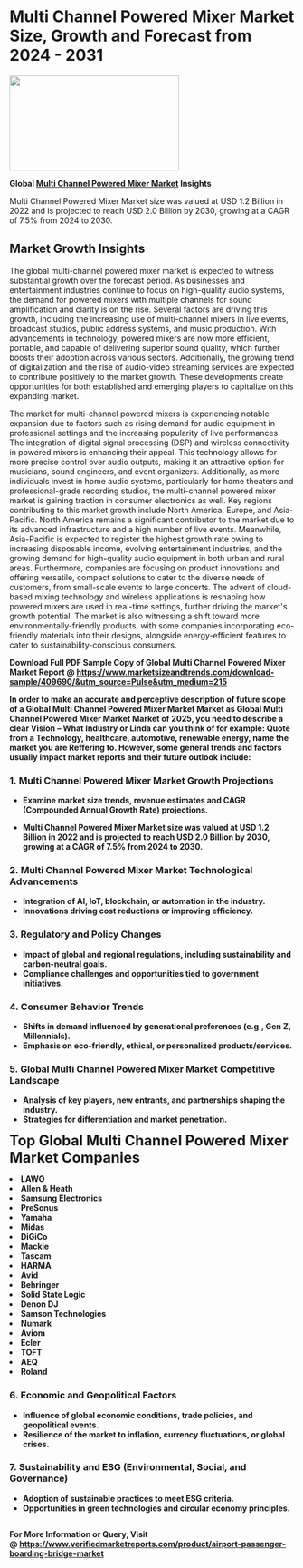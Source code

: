 <H1>Multi Channel Powered Mixer Market Size, Growth and Forecast from 2024 - 2031</H1><img class="aligncenter size-medium wp-image-584254" src="https://thirdeyenews.in/wp-content/uploads/2024/09/Global-Market-Research-300x168.jpeg" alt="" width="300" height="168" /><p><strong>Global&nbsp;<a href="https://www.marketsizeandtrends.com/download-sample/409690/&amp;utm_source=Pulse&amp;utm_medium=215">Multi Channel Powered Mixer Market</a> Insights</strong></p><p>Multi Channel Powered Mixer Market size was valued at USD 1.2 Billion in 2022 and is projected to reach USD 2.0 Billion by 2030, growing at a CAGR of 7.5% from 2024 to 2030.</p><p><h2>Market Growth Insights</h2> <p>The global multi-channel powered mixer market is expected to witness substantial growth over the forecast period. As businesses and entertainment industries continue to focus on high-quality audio systems, the demand for powered mixers with multiple channels for sound amplification and clarity is on the rise. Several factors are driving this growth, including the increasing use of multi-channel mixers in live events, broadcast studios, public address systems, and music production. With advancements in technology, powered mixers are now more efficient, portable, and capable of delivering superior sound quality, which further boosts their adoption across various sectors. Additionally, the growing trend of digitalization and the rise of audio-video streaming services are expected to contribute positively to the market growth. These developments create opportunities for both established and emerging players to capitalize on this expanding market.</p> <p><strong></strong></p> <p>The market for multi-channel powered mixers is experiencing notable expansion due to factors such as rising demand for audio equipment in professional settings and the increasing popularity of live performances. The integration of digital signal processing (DSP) and wireless connectivity in powered mixers is enhancing their appeal. This technology allows for more precise control over audio outputs, making it an attractive option for musicians, sound engineers, and event organizers. Additionally, as more individuals invest in home audio systems, particularly for home theaters and professional-grade recording studios, the multi-channel powered mixer market is gaining traction in consumer electronics as well. Key regions contributing to this market growth include North America, Europe, and Asia-Pacific. North America remains a significant contributor to the market due to its advanced infrastructure and a high number of live events. Meanwhile, Asia-Pacific is expected to register the highest growth rate owing to increasing disposable income, evolving entertainment industries, and the growing demand for high-quality audio equipment in both urban and rural areas. Furthermore, companies are focusing on product innovations and offering versatile, compact solutions to cater to the diverse needs of customers, from small-scale events to large concerts. The advent of cloud-based mixing technology and wireless applications is reshaping how powered mixers are used in real-time settings, further driving the market's growth potential. The market is also witnessing a shift toward more environmentally-friendly products, with some companies incorporating eco-friendly materials into their designs, alongside energy-efficient features to cater to sustainability-conscious consumers.</p> <p><strong></p><p><span class=""><strong>Download Full PDF Sample Copy of Global Multi Channel Powered Mixer Market Report</strong> @ <a href="https://www.marketsizeandtrends.com/download-sample/409690/&amp;utm_source=Pulse&amp;utm_medium=215" target="_blank">https://www.marketsizeandtrends.com/download-sample/409690/&amp;utm_source=Pulse&amp;utm_medium=215</a></span></p><p>In order to make an accurate and perceptive description of future scope of a Global&nbsp;Multi Channel Powered Mixer Market Market as Global&nbsp;Multi Channel Powered Mixer Market Market of 2025, you need to describe a clear Vision &ndash; What Industry or Linda can you think of for example: Quote from a Technology, healthcare, automotive, renewable energy, name the market you are Reffering to. However, some general trends and factors usually impact market reports and their future outlook include:</p><h3>1.&nbsp;<strong>Multi Channel Powered Mixer Market Growth Projections</strong></h3><ul><li>Examine market size trends, revenue estimates and CAGR (Compounded Annual Growth Rate) projections.</li><li><p>Multi Channel Powered Mixer Market size was valued at USD 1.2 Billion in 2022 and is projected to reach USD 2.0 Billion by 2030, growing at a CAGR of 7.5% from 2024 to 2030.</p></li></ul><h3>2.&nbsp;<strong>Multi Channel Powered Mixer Market Technological Advancements</strong></h3><ul><li>Integration of AI, IoT, blockchain, or automation in the industry.</li><li>Innovations driving cost reductions or improving efficiency.</li></ul><h3>3.&nbsp;<strong>Regulatory and Policy Changes</strong></h3><ul><li>Impact of global and regional regulations, including sustainability and carbon-neutral goals.</li><li>Compliance challenges and opportunities tied to government initiatives.</li></ul><h3>4.&nbsp;<strong>Consumer Behavior Trends</strong></h3><ul><li>Shifts in demand influenced by generational preferences (e.g., Gen Z, Millennials).</li><li>Emphasis on eco-friendly, ethical, or personalized products/services.</li></ul><h3>5.&nbsp;<strong>Global Multi Channel Powered Mixer Market Competitive Landscape</strong></h3><ul><li>Analysis of key players, new entrants, and partnerships shaping the industry.</li><li>Strategies for differentiation and market penetration.</li></ul><p data-pm-slice="1 1 []"><span style="color: inherit; font-family: inherit; font-size: 25px;">Top Global Multi Channel Powered Mixer Market Companies</span></p><div class="" data-test-id=""><p><li>LAWO</li><li> Allen & Heath</li><li> Samsung Electronics</li><li> PreSonus</li><li> Yamaha</li><li> Midas</li><li> DiGiCo</li><li> Mackie</li><li> Tascam</li><li> HARMA</li><li> Avid</li><li> Behringer</li><li> Solid State Logic</li><li> Denon DJ</li><li> Samson Technologies</li><li> Numark</li><li> Aviom</li><li> Ecler</li><li> TOFT</li><li> AEQ</li><li> Roland</li></p></div><h3>6.&nbsp;<strong>Economic and Geopolitical Factors</strong></h3><ul><li>Influence of global economic conditions, trade policies, and geopolitical events.</li><li>Resilience of the market to inflation, currency fluctuations, or global crises.</li></ul><h3>7.&nbsp;<strong>Sustainability and ESG (Environmental, Social, and Governance)</strong></h3><ul><li>Adoption of sustainable practices to meet ESG criteria.</li><li>Opportunities in green technologies and circular economy principles.</li></ul><h2><strong style="font-size: 14px;">For More Information or Query, Visit @&nbsp;</strong><a style="background-color: #ffffff; font-size: 14px;" href="https://www.marketsizeandtrends.com/report/multi-channel-powered-mixer-market/" target="_blank">https://www.verifiedmarketreports.com/product/airport-passenger-boarding-bridge-market</a></h2>
